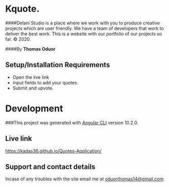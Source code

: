 # Kquote.

####Delani Studio is a place where we work with you to produce creative projects which are user friendly. We have a team of developers that work to deliver the best work. This is a website with our portfolio of our projects so far. © 2020.

####By **Thomas Oduor**

## Setup/Installation Requirements
* Open the live link
* Input fields to add your quotes.
* Submit and upvote.

# Development

###This project was generated with [Angular CLI](https://github.com/angular/angular-cli) version 10.2.0.

## Live link
https://kadas36.github.io/Quotes-Application/
## Support and contact details
Incase of any troubles with the site email me at oduorthomas14@gmail.com
